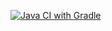 [![Java CI with Gradle](https://github.com/VladimirEnot/CashBackHacker-/actions/workflows/gradle.yml/badge.svg?branch=main)](https://github.com/VladimirEnot/CashBackHacker-/actions/workflows/gradle.yml)

